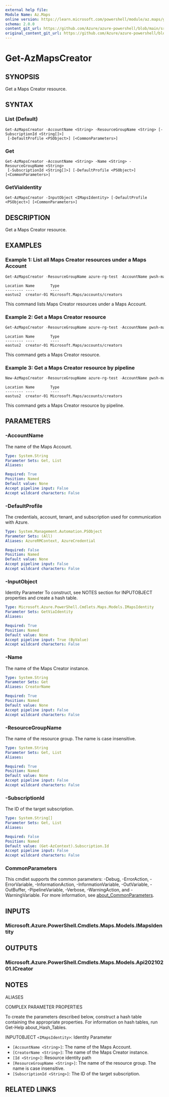```yaml
---
external help file: 
Module Name: Az.Maps
online version: https://learn.microsoft.com/powershell/module/az.maps/get-azmapscreator
schema: 2.0.0
content_git_url: https://github.com/Azure/azure-powershell/blob/main/src/Maps/help/Get-AzMapsCreator.md
original_content_git_url: https://github.com/Azure/azure-powershell/blob/main/src/Maps/help/Get-AzMapsCreator.md
---
```


# Get-AzMapsCreator

## SYNOPSIS
Get a Maps Creator resource.

## SYNTAX

### List (Default)
```
Get-AzMapsCreator -AccountName <String> -ResourceGroupName <String> [-SubscriptionId <String[]>]
 [-DefaultProfile <PSObject>] [<CommonParameters>]
```

### Get
```
Get-AzMapsCreator -AccountName <String> -Name <String> -ResourceGroupName <String>
 [-SubscriptionId <String[]>] [-DefaultProfile <PSObject>] [<CommonParameters>]
```

### GetViaIdentity
```
Get-AzMapsCreator -InputObject <IMapsIdentity> [-DefaultProfile <PSObject>] [<CommonParameters>]
```

## DESCRIPTION
Get a Maps Creator resource.

## EXAMPLES

### Example 1: List all Maps Creator resources under a Maps Account
```powershell
Get-AzMapsCreator -ResourceGroupName azure-rg-test -AccountName pwsh-mapsAccount02 -Name creator-01
```

```output
Location Name       Type
-------- ----       ----
eastus2  creator-01 Microsoft.Maps/accounts/creators
```

This command lists Maps Creator resources under a Maps Account.

### Example 2: Get a Maps Creator resource
```powershell
Get-AzMapsCreator -ResourceGroupName azure-rg-test -AccountName pwsh-mapsAccount02 -Name creator-01
```

```output
Location Name       Type
-------- ----       ----
eastus2  creator-01 Microsoft.Maps/accounts/creators
```

This command gets a Maps Creator resource.

### Example 3: Get a Maps Creator resource by pipeline
```powershell
New-AzMapsCreator -ResourceGroupName azure-rg-test -AccountName pwsh-mapsAccount02 -Name creator-01 -Location eastus2 -StorageUnit 3 | Get-AzMapsCreator
```

```output
Location Name       Type
-------- ----       ----
eastus2  creator-01 Microsoft.Maps/accounts/creators
```

This command gets a Maps Creator resource by pipeline.

## PARAMETERS

### -AccountName
The name of the Maps Account.

```yaml
Type: System.String
Parameter Sets: Get, List
Aliases:

Required: True
Position: Named
Default value: None
Accept pipeline input: False
Accept wildcard characters: False
```

### -DefaultProfile
The credentials, account, tenant, and subscription used for communication with Azure.

```yaml
Type: System.Management.Automation.PSObject
Parameter Sets: (All)
Aliases: AzureRMContext, AzureCredential

Required: False
Position: Named
Default value: None
Accept pipeline input: False
Accept wildcard characters: False
```

### -InputObject
Identity Parameter
To construct, see NOTES section for INPUTOBJECT properties and create a hash table.

```yaml
Type: Microsoft.Azure.PowerShell.Cmdlets.Maps.Models.IMapsIdentity
Parameter Sets: GetViaIdentity
Aliases:

Required: True
Position: Named
Default value: None
Accept pipeline input: True (ByValue)
Accept wildcard characters: False
```

### -Name
The name of the Maps Creator instance.

```yaml
Type: System.String
Parameter Sets: Get
Aliases: CreatorName

Required: True
Position: Named
Default value: None
Accept pipeline input: False
Accept wildcard characters: False
```

### -ResourceGroupName
The name of the resource group.
The name is case insensitive.

```yaml
Type: System.String
Parameter Sets: Get, List
Aliases:

Required: True
Position: Named
Default value: None
Accept pipeline input: False
Accept wildcard characters: False
```

### -SubscriptionId
The ID of the target subscription.

```yaml
Type: System.String[]
Parameter Sets: Get, List
Aliases:

Required: False
Position: Named
Default value: (Get-AzContext).Subscription.Id
Accept pipeline input: False
Accept wildcard characters: False
```

### CommonParameters
This cmdlet supports the common parameters: -Debug, -ErrorAction, -ErrorVariable, -InformationAction, -InformationVariable, -OutVariable, -OutBuffer, -PipelineVariable, -Verbose, -WarningAction, and -WarningVariable. For more information, see [about_CommonParameters](http://go.microsoft.com/fwlink/?LinkID=113216).

## INPUTS

### Microsoft.Azure.PowerShell.Cmdlets.Maps.Models.IMapsIdentity

## OUTPUTS

### Microsoft.Azure.PowerShell.Cmdlets.Maps.Models.Api20210201.ICreator

## NOTES

ALIASES

COMPLEX PARAMETER PROPERTIES

To create the parameters described below, construct a hash table containing the appropriate properties. For information on hash tables, run Get-Help about_Hash_Tables.


INPUTOBJECT `<IMapsIdentity>`: Identity Parameter
  - `[AccountName <String>]`: The name of the Maps Account.
  - `[CreatorName <String>]`: The name of the Maps Creator instance.
  - `[Id <String>]`: Resource identity path
  - `[ResourceGroupName <String>]`: The name of the resource group. The name is case insensitive.
  - `[SubscriptionId <String>]`: The ID of the target subscription.

## RELATED LINKS

